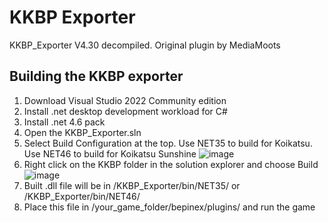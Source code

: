 # KKBP Exporter
KKBP_Exporter V4.30 decompiled. Original plugin by MediaMoots

## Building the KKBP exporter

1. Download Visual Studio 2022 Community edition
2. Install .net desktop development workload for C#
3. Install .net 4.6 pack
4. Open the KKBP_Exporter.sln
5. Select Build Configuration at the top. Use NET35 to build for Koikatsu. Use NET46 to build for Koikatsu Sunshine
 ![image](https://github.com/user-attachments/assets/8eb2726a-8df4-466e-90dc-6f0da47c2409)
6. Right click on the KKBP folder in the solution explorer and choose Build
![image](https://github.com/user-attachments/assets/2e4c6213-e82b-4637-ae5e-c7d4c62b2ec0)
7. Built .dll file will be in /KKBP_Exporter/bin/NET35/ or /KKBP_Exporter/bin/NET46/
8. Place this file in /your_game_folder/bepinex/plugins/ and run the game
